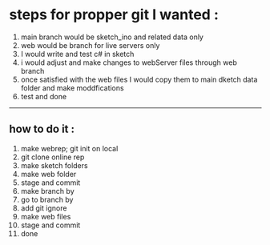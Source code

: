 # steps for propper git I wanted :

1. main branch would be sketch_ino and related data only
2. web would be branch for live servers only
3. I would write and test c# in sketch
4. i would adjust and make changes to webServer files through web branch
5. once satisfied with the web files I would copy them to main dketch data folder and make moddfications
6. test and done


______________________________________________________________

## how to do it :

1. make webrep; git init on local
2. git clone online rep 
3. make sketch folders 
4. make web folder
5. stage and commit
6. make branch by <git branch name>
7. go to branch by <git switch branchName>
8. add git ignore 
9. make web files
10. stage and commit
11. done


